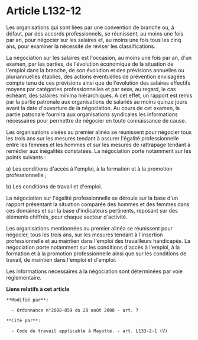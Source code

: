 # Article L132-12

Les organisations qui sont liées par une convention de branche ou, à défaut, par des accords professionnels, se réunissent,
au moins une fois par an, pour négocier sur les salaires et, au moins une fois tous les cinq ans, pour examiner la nécessité
de réviser les classifications.

La négociation sur les salaires est l'occasion, au moins une fois par an, d'un examen, par les parties, de l'évolution
économique de la situation de l'emploi dans la branche, de son évolution et des prévisions annuelles ou pluriannuelles
établies, des actions éventuelles de prévention envisagées compte tenu de ces prévisions ainsi que de l'évolution des
salaires effectifs moyens par catégories professionnelles et par sexe, au regard, le cas échéant, des salaires minima
hiérarchiques. A cet effet, un rapport est remis par la partie patronale aux organisations de salariés au moins quinze jours
avant la date d'ouverture de la négociation. Au cours de cet examen, la partie patronale fournira aux organisations
syndicales les informations nécessaires pour permettre de négocier en toute connaissance de cause.

Les organisations visées au premier alinéa se réunissent pour négocier tous les trois ans sur les mesures tendant à assurer
l'égalité professionnelle entre les femmes et les hommes et sur les mesures de rattrapage tendant à remédier aux inégalités
constatées. La négociation porte notamment sur les points suivants :

a) Les conditions d'accès à l'emploi, à la formation et à la promotion professionnelle ;

b) Les conditions de travail et d'emploi.

La négociation sur l'égalité professionnelle se déroule sur la base d'un rapport présentant la situation comparée des hommes
et des femmes dans ces domaines et sur la base d'indicateurs pertinents, reposant sur des éléments chiffrés, pour chaque
secteur d'activité.

Les organisations mentionnées au premier alinéa se réunissent pour négocier, tous les trois ans, sur les mesures tendant à
l'insertion professionnelle et au maintien dans l'emploi des travailleurs handicapés. La négociation porte notamment sur les
conditions d'accès à l'emploi, à la formation et à la promotion professionnelle ainsi que sur les conditions de travail, de
maintien dans l'emploi et d'emploi. 

Les informations nécessaires à la négociation sont déterminées par voie réglementaire.

**Liens relatifs à cet article**

	**Modifié par**:

	  - Ordonnance n°2008-859 du 28 août 2008 - art. 7

	**Cité par**:

	  - Code du travail applicable à Mayotte. - art. L133-2-1 (V)
